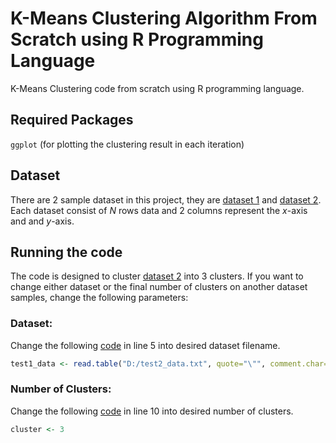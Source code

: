 # K-Means Clustering Algorithm From Scratch using R Programming Language
K-Means Clustering code from scratch using R programming language.

## Required Packages
`ggplot` (for plotting the clustering result in each iteration)

## Dataset
There are 2 sample dataset in this project, they are [dataset 1](https://github.com/liemwellys/K-Means-R-FromScratch/blob/master/test1_data.txt) and [dataset 2](https://github.com/liemwellys/K-Means-R-FromScratch/blob/master/test2_data.txt).<br>
Each dataset consist of *N* rows data and 2 columns represent the *x*-axis and and *y*-axis.

## Running the code
The code is designed to cluster [dataset 2](https://github.com/liemwellys/K-Means-R-FromScratch/blob/master/test2_data.txt) into 3 clusters. If you want to change either dataset or the final number of clusters on another dataset samples, change the following parameters:

### Dataset: 
Change the following [code](https://github.com/liemwellys/K-Means-R-FromScratch/blob/master/K-means.R) in line 5 into desired dataset filename.

```R
test1_data <- read.table("D:/test2_data.txt", quote="\"", comment.char="")
```

### Number of Clusters:
Change the following [code](https://github.com/liemwellys/K-Means-R-FromScratch/blob/master/K-means.R) in line 10 into desired number of clusters.

```R
cluster <- 3
```
